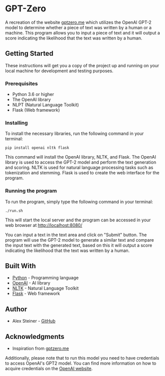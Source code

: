 <h1>GPT-Zero</h1>

<p>A recreation of the website <a href="https://gptzero.me">gptzero.me</a> which utilizes the OpenAI GPT-2 model to determine whether a piece of text was written by a human or a machine. This program allows you to input a piece of text and it will output a score indicating the likelihood that the text was written by a human.</p>

<h2>Getting Started</h2>

<p>These instructions will get you a copy of the project up and running on your local machine for development and testing purposes.</p>

<h3>Prerequisites</h3>

<ul>
  <li>Python 3.6 or higher</li>
  <li>The OpenAI library</li>
  <li>NLPT (Natural Language Toolkit)</li>
  <li>Flask (Web framework)</li>
</ul>

<h3>Installing</h3>

<p>To install the necessary libraries, run the following command in your terminal:</p>
<code>pip install openai nltk flask</code>
<p>This command will install the OpenAI library, NLTK, and Flask. The OpenAI library is used to access the GPT-2 model and perform the text generation and scoring. NLTK is used for natural language processing tasks such as tokenization and stemming. Flask is used to create the web interface for the program.</p>

<h3>Running the program</h3>

<p>To run the program, simply type the following command in your terminal:</p>
<code>./run.sh</code>
<p>This will start the local server and the program can be accessed in your web browser at <a href="http://localhost:8080/">http://localhost:8080/</a></p>

<p>You can input a text in the text area and click on "Submit" button. The program will use the GPT-2 model to generate a similar text and compare the input text with the generated text, based on this it will output a score indicating the likelihood that the text was written by a human.</p>

<h2>Built With</h2>

<ul>
  <li><a href="https://www.python.org/">Python</a> - Programming language</li>
  <li><a href="https://openai.com/">OpenAI</a> - AI library</li>
  <li><a href="https://www.nltk.org/">NLTK</a> - Natural Language Toolkit</li>
  <li><a href="https://flask.palletsprojects.com/en/2.1.x/">Flask</a> - Web framework</li>
</ul>

<h2>Author</h2>

<ul>
  <li>Alex Steiner - <a href="https://github.com/AlexSteiner30">GitHub</a></li>
</ul>

<h2>Acknowledgments</h2>
<ul>
  <li>Inspiration from <a href="https://gptzero.me">gptzero.me</a></li>
</ul>
<p>Additionally, please note that to run this model you need to have credentials to access OpenAI's GPT2 model. You can find more information on how to acquire credentials on the <a href="https://openai.com/">OpenAI website</a>.</p>
